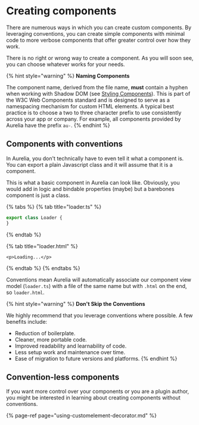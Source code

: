 # Creating components

There are numerous ways in which you can create custom components. By leveraging conventions, you can create simple components with minimal code to more verbose components that offer greater control over how they work.

There is no right or wrong way to create a component. As you will soon see, you can choose whatever works for your needs.

{% hint style="warning" %}
**Naming Components**

The component name, derived from the file name, **must** contain a hyphen when working with Shadow DOM \(see [Styling Components](../../introduction/class-and-style-binding/styling-binding.md)\). This is part of the W3C Web Components standard and is designed to serve as a namespacing mechanism for custom HTML elements. A typical best practice is to choose a two to three character prefix to use consistently across your app or company. For example, all components provided by Aurelia have the prefix `au-`.
{% endhint %}

## Components with conventions

In Aurelia, you don't technically have to even tell it what a component is. You can export a plain Javascript class and it will assume that it is a component.

This is what a basic component in Aurelia can look like. Obviously, you would add in logic and bindable properties \(maybe\) but a barebones component is just a class.

{% tabs %}
{% tab title="loader.ts" %}
```typescript
export class Loader {
}
```
{% endtab %}

{% tab title="loader.html" %}
```markup
<p>Loading...</p>
```
{% endtab %}
{% endtabs %}

Conventions mean Aurelia will automatically associate our component view model \(`loader.ts`\) with a file of the same name but with `.html` on the end, so `loader.html`.

{% hint style="warning" %}
**Don't Skip the Conventions**

We highly recommend that you leverage conventions where possible. A few benefits include:

* Reduction of boilerplate.
* Cleaner, more portable code.
* Improved readability and learnability of code.
* Less setup work and maintenance over time.
* Ease of migration to future versions and platforms.
{% endhint %}

## Convention-less components

If you want more control over your components or you are a plugin author, you might be interested in learning about creating components without conventions.

{% page-ref page="using-customelement-decorator.md" %}



